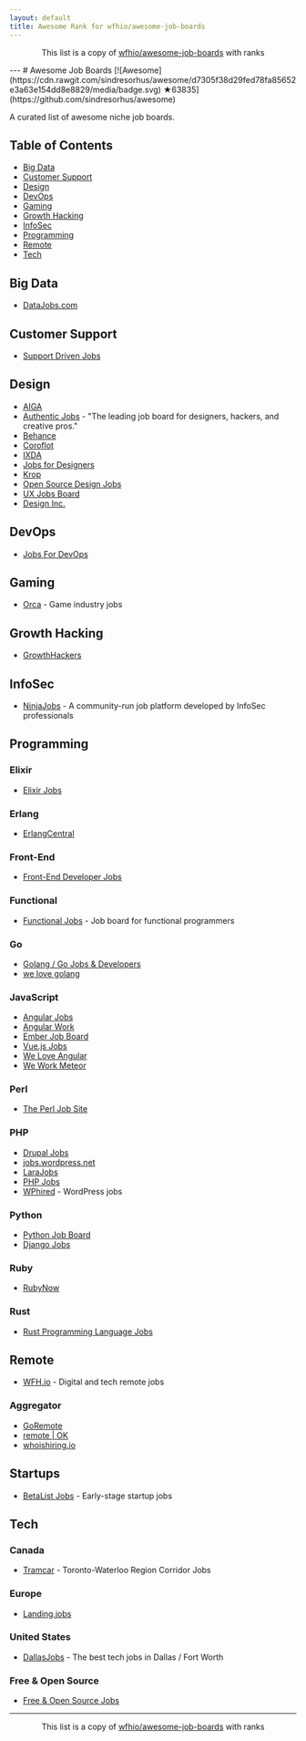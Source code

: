 ```yaml
---
layout: default
title: Awesome Rank for wfhio/awesome-job-boards
---
```


<p align="center">
	This list is a copy of <a href="https://github.com/wfhio/awesome-job-boards">wfhio/awesome-job-boards</a> with ranks
</p>
---
# Awesome Job Boards [![Awesome](https://cdn.rawgit.com/sindresorhus/awesome/d7305f38d29fed78fa85652e3a63e154dd8e8829/media/badge.svg) ★63835](https://github.com/sindresorhus/awesome)

A curated list of awesome niche job boards.

## Table of Contents

- [Big Data](#big-data)
- [Customer Support](#customer-support)
- [Design](#design)
- [DevOps](#devops)
- [Gaming](#gaming)
- [Growth Hacking](#growth-hacking)
- [InfoSec](#infosec)
- [Programming](#programming)
- [Remote](#remote)
- [Tech](#tech)

## Big Data

* [DataJobs.com](https://datajobs.com/)

## Customer Support

* [Support Driven Jobs](http://jobs.supportdriven.com/)

## Design

* [AIGA](http://designjobs.aiga.org/)
* [Authentic Jobs](https://www.authenticjobs.com/) - "The leading job board for designers, hackers, and creative pros."
* [Behance](https://www.behance.net/joblist)
* [Coroflot](http://www.coroflot.com/design-jobs)
* [IXDA](http://ixda.org/jobs/)
* [Jobs for Designers](https://dribbble.com/jobs)
* [Krop](https://www.krop.com/creative-jobs/)
* [Open Source Design Jobs](http://opensourcedesign.net/jobs/)
* [UX Jobs Board](https://www.uxjobsboard.com)
* [Design Inc.](https://www.designinc.com)

## DevOps

* [Jobs For DevOps](https://jobsfordevops.com)

## Gaming

* [Orca](https://orcahq.com/jobs) - Game industry jobs

## Growth Hacking

* [GrowthHackers](https://growthhackers.com/jobs)

## InfoSec

* [NinjaJobs](https://ninjajobs.org/) - A community-run job platform developed by InfoSec professionals

## Programming

### Elixir

* [Elixir Jobs](http://jobs.elixirdose.com/)

### Erlang

* [ErlangCentral](https://beta.erlangcentral.org/jobs)

### Front-End

* [Front-End Developer Jobs](http://frontenddeveloperjob.com/)

### Functional

* [Functional Jobs](https://functionaljobs.com/) - Job board for functional programmers

### Go

* [Golang / Go Jobs & Developers](http://www.golangprojects.com/)
* [we love golang](https://www.welovegolang.com/)

### JavaScript

* [Angular Jobs](http://angularjobs.com/)
* [Angular Work](https://angular.work/)
* [Ember Job Board](http://jobs.emberjs.com/)
* [Vue.js Jobs](https://vuejobs.com/)
* [We Love Angular](https://www.weloveangular.com/)
* [We Work Meteor](https://www.weworkmeteor.com/)

### Perl

* [The Perl Job Site](https://jobs.perl.org/)

### PHP

* [Drupal Jobs](https://jobs.drupal.org/)
* [jobs.wordpress.net](https://jobs.wordpress.net/)
* [LaraJobs](https://larajobs.com/)
* [PHP Jobs](http://www.phpjobs.com/)
* [WPhired](http://www.wphired.com/about/) - WordPress jobs

### Python

* [Python Job Board](https://www.python.org/jobs/)
* [Django Jobs](https://www.djangojobs.net/jobs/)

### Ruby

* [RubyNow](https://jobs.rubynow.com/)

### Rust

* [Rust Programming Language Jobs](http://rust-jobs.com/)

## Remote

* [WFH.io](https://www.wfh.io) - Digital and tech remote jobs

### Aggregator

* [GoRemote](https://goremote.io/)
* [remote | OK](https://remoteok.io/)
* [whoishiring.io](https://whoishiring.io/)

## Startups

* [BetaList Jobs](https://betalist.com/jobs) - Early-stage startup jobs

## Tech

### Canada

* [Tramcar](https://tramcar.ca) - Toronto-Waterloo Region Corridor Jobs

### Europe

* [Landing.jobs](https://landing.jobs/?utm_source=github&utm_medium=referral&utm_content=whfio&utm_campaign=post)

### United States

* [DallasJobs](http://www.dallasjobs.io/) - The best tech jobs in Dallas / Fort Worth

### Free & Open Source

* [Free & Open Source Jobs](https://www.fossjobs.net/)
---
<p align="center">
	This list is a copy of <a href="https://github.com/wfhio/awesome-job-boards">wfhio/awesome-job-boards</a> with ranks
</p>
